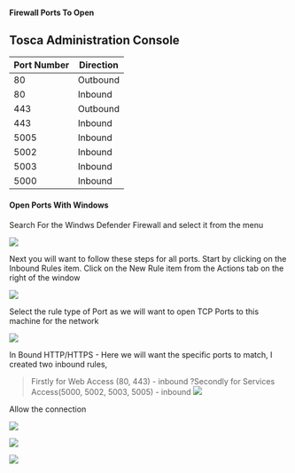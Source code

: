 #### Firewall Ports To Open

## Tosca Administration Console

| Port Number | Direction |
|---|---|
| 80 | Outbound |
| 80 | Inbound |
| 443 | Outbound |
| 443 | Inbound|
| 5005 | Inbound |
| 5002 | Inbound |
| 5003 | Inbound |
| 5000 | Inbound |

#### Open Ports With Windows

Search For the Windws Defender Firewall and select it from the menu

![](Pasted%20image%2020230216092021.png)

Next you will want to follow these steps for all ports. Start by clicking on the Inbound Rules item. Click on the New Rule item from the Actions tab on the right of the window

![](Pasted%20image%2020230216091939.png)

Select the rule type of Port as we will want to open TCP Ports to this machine for the network

![](Pasted%20image%2020230216092045.png)

In Bound HTTP/HTTPS - Here we will want the specific ports to match, I created two inbound rules, 

> Firstly for Web Access (80, 443) - inbound
>?Secondly for Services Access(5000, 5002, 5003, 5005) - inbound
![](Pasted%20image%2020230216092115.png)

Allow the connection

![](Pasted%20image%2020230216092135.png)

![](Pasted%20image%2020230216092148.png)

![](Pasted%20image%2020230216092210.png)
